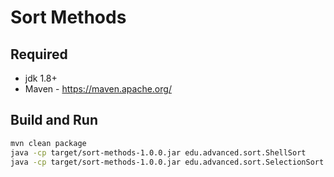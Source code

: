 # Sort Methods

## Required

* jdk 1.8+
* Maven - https://maven.apache.org/

## Build and Run

```sh
mvn clean package
java -cp target/sort-methods-1.0.0.jar edu.advanced.sort.ShellSort
java -cp target/sort-methods-1.0.0.jar edu.advanced.sort.SelectionSort
```
